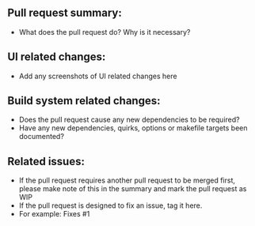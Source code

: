 ## Pull request summary:
 - What does the pull request do? Why is it necessary?

## UI related changes:
 - Add any screenshots of UI related changes here

## Build system related changes:
 - Does the pull request cause any new dependencies to be required?
 - Have any new dependencies, quirks, options or makefile targets been documented?

## Related issues:
 - If the pull request requires another pull request to be merged first, please make note of this in the summary and mark the pull request as WIP
 - If the pull request is designed to fix an issue, tag it here.
 - For example: Fixes #1
